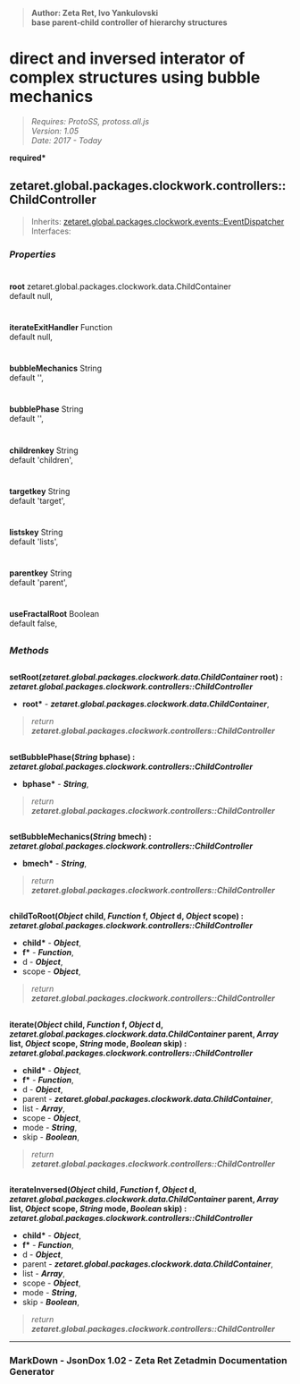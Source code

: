 > __Author: Zeta Ret, Ivo Yankulovski__  
> __base parent-child controller of hierarchy structures__  
# direct and inversed interator of complex structures using bubble mechanics  
> *Requires: ProtoSS, protoss.all.js*  
> *Version: 1.05*  
> *Date: 2017 - Today*  

__required*__

## zetaret.global.packages.clockwork.controllers::ChildController  
> Inherits: [zetaret.global.packages.clockwork.events::EventDispatcher](../events/EventDispatcher.md)  
> Interfaces:   

### *Properties*  

#
__root__ zetaret.global.packages.clockwork.data.ChildContainer  
default null,   

#
__iterateExitHandler__ Function  
default null,   

#
__bubbleMechanics__ String  
default '',   

#
__bubblePhase__ String  
default '',   

#
__childrenkey__ String  
default 'children',   

#
__targetkey__ String  
default 'target',   

#
__listskey__ String  
default 'lists',   

#
__parentkey__ String  
default 'parent',   

#
__useFractalRoot__ Boolean  
default false,   


##
### *Methods*  

##
__setRoot(*zetaret.global.packages.clockwork.data.ChildContainer* root) : *zetaret.global.packages.clockwork.controllers::ChildController*__  
  
- __root*__ - __*zetaret.global.packages.clockwork.data.ChildContainer*__,   
> *return __zetaret.global.packages.clockwork.controllers::ChildController__*  

##
__setBubblePhase(*String* bphase) : *zetaret.global.packages.clockwork.controllers::ChildController*__  
  
- __bphase*__ - __*String*__,   
> *return __zetaret.global.packages.clockwork.controllers::ChildController__*  

##
__setBubbleMechanics(*String* bmech) : *zetaret.global.packages.clockwork.controllers::ChildController*__  
  
- __bmech*__ - __*String*__,   
> *return __zetaret.global.packages.clockwork.controllers::ChildController__*  

##
__childToRoot(*Object* child, *Function* f, *Object* d, *Object* scope) : *zetaret.global.packages.clockwork.controllers::ChildController*__  
  
- __child*__ - __*Object*__,   
- __f*__ - __*Function*__,   
- d - __*Object*__,   
- scope - __*Object*__,   
> *return __zetaret.global.packages.clockwork.controllers::ChildController__*  

##
__iterate(*Object* child, *Function* f, *Object* d, *zetaret.global.packages.clockwork.data.ChildContainer* parent, *Array* list, *Object* scope, *String* mode, *Boolean* skip) : *zetaret.global.packages.clockwork.controllers::ChildController*__  
  
- __child*__ - __*Object*__,   
- __f*__ - __*Function*__,   
- d - __*Object*__,   
- parent - __*zetaret.global.packages.clockwork.data.ChildContainer*__,   
- list - __*Array*__,   
- scope - __*Object*__,   
- mode - __*String*__,   
- skip - __*Boolean*__,   
> *return __zetaret.global.packages.clockwork.controllers::ChildController__*  

##
__iterateInversed(*Object* child, *Function* f, *Object* d, *zetaret.global.packages.clockwork.data.ChildContainer* parent, *Array* list, *Object* scope, *String* mode, *Boolean* skip) : *zetaret.global.packages.clockwork.controllers::ChildController*__  
  
- __child*__ - __*Object*__,   
- __f*__ - __*Function*__,   
- d - __*Object*__,   
- parent - __*zetaret.global.packages.clockwork.data.ChildContainer*__,   
- list - __*Array*__,   
- scope - __*Object*__,   
- mode - __*String*__,   
- skip - __*Boolean*__,   
> *return __zetaret.global.packages.clockwork.controllers::ChildController__*  

---
### MarkDown - JsonDox 1.02 - Zeta Ret Zetadmin Documentation Generator
